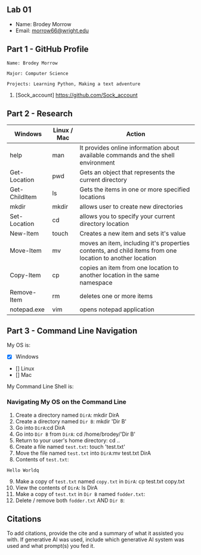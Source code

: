 ## Lab 01

- Name: Brodey Morrow
- Email: morrow66@wright.edu

## Part 1 - GitHub Profile

    Name: Brodey Morrow
    
    Major: Computer Science

    Projects: Learning Python, Making a text adventure  

1. [Sock_account] https://github.com/Sock_account

## Part 2 - Research

| Windows | Linux / Mac | Action |
| ---     | ---         | ---    |
| help    | man         |It provides online information about available commands and the shell environment    |
| Get-Location | pwd    |Gets an object that represents the current directory|
| Get-ChildItem | ls    |Gets the items in one or more specified locations|
| mkdir   | mkdir       |allows user to create new directories|
| Set-Location | cd     |allows you to specify your current directory location|
| New-Item | touch      |Creates a new item and sets it's value|
| Move-Item | mv        |moves an item, including it's properties contents, and child items from one location to another location|
| Copy-Item | cp        |copies an item from one location to another location in the same namespace|
| Remove-Item | rm      |deletes one or more items|
| notepad.exe | vim     |opens notepad application|

## Part 3 - Command Line Navigation

My OS is:
- [x] Windows
- [] Linux
- [] Mac

My Command Line Shell is: 

### Navigating My OS on the Command Line

1. Create a directory named `DirA`: mkdir DirA
2. Create a directory named `Dir B`: mkdir 'Dir B'
3. Go into `DirA`:cd DirA
4. Go into `Dir B` from `DirA`: cd /home/brodey/'Dir B'
5. Return to your user's home directory: cd ..
6. Create a file named `test.txt`: touch 'test.txt'
7. Move the file named `test.txt` into `DirA`:mv test.txt DirA
8. Contents of `test.txt`:
```
Hello Worldq
```
9. Make a copy of `test.txt` named `copy.txt` in `DirA`: cp test.txt copy.txt
10. View the contents of `DirA`: ls DirA
11. Make a copy of `test.txt` in `Dir B` named `fodder.txt`:
12. Delete / remove both `fodder.txt` AND `Dir B`:

## Citations

To add citations, provide the cite and a summary of what it assisted you with.  If generative AI was used, include which generative AI system was used and what prompt(s) you fed it.
